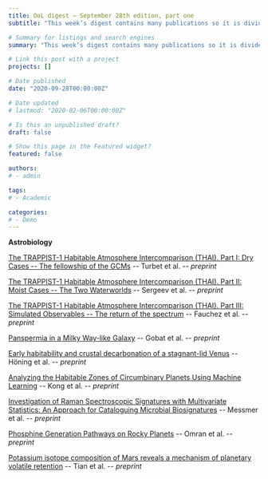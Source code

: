 ```yaml
---
title: OoL digest — September 28th edition, part one
subtitle: "This week’s digest contains many publications so it is divided into two parts, the second part will be published toworrow. Today I’ll be focusing on astrobiology papers. The first three papers by Turbet, Sergeev and Fauchez describe results from the TRAPPIST-1 Habitable Atmosphere Intercomparison, which consist in GCM modeling of the TRAPPIST-1e spectroscopic features as seen by JWST, and subsequent habitability states. The fourth paper, by Gobat, studies the process of panspermia by modeling the probability of successful travel of organic compounds between stars with habitable planets. The fifth paper, by Höning, investigates the early habitability of Venus. The following paper by Kong reports machine learning applications on habitable planetary systems classification. We then have another paper, by Messmer this time, that applies statistical learning to discern spectral patterns of biosignatures through Raman spectroscopy. Finally, the two last papers examine PH$_3$ generation pathways on rocky planets (Omran) and the connection between the size of Mars and its limited habitability (Tian). Stay tuned for the second part!"

# Summary for listings and search engines
summary: "This week’s digest contains many publications so it is divided into two parts, the second part will be published toworrow. Today I’ll be focusing on astrobiology papers. The first three papers by Turbet, Sergeev and Fauchez describe results from the TRAPPIST-1 Habitable Atmosphere Intercomparison, which consist in GCM modeling of the TRAPPIST-1e spectroscopic features as seen by JWST, and subsequent habitability states. The fourth paper, by Gobat, studies the process of panspermia by modeling the probability of successful travel of organic compounds between stars with habitable planets. The fifth paper, by Höning, investigates the early habitability of Venus. The following paper by Kong reports machine learning applications on habitable planetary systems classification. We then have another paper, by Messmer this time, that applies statistical learning to discern spectral patterns of biosignatures through Raman spectroscopy. Finally, the two last papers examine PH$_3$ generation pathways on rocky planets (Omran) and the connection between the size of Mars and its limited habitability (Tian). Stay tuned for the second part!"

# Link this post with a project
projects: []

# Date published
date: "2020-09-28T00:00:00Z"

# Date updated
# lastmod: "2020-02-06T00:00:00Z"

# Is this an unpublished draft?
draft: false

# Show this page in the Featured widget?
featured: false

authors:
# - admin

tags:
# - Academic

categories:
# - Demo
---
```


**Astrobiology**

[The TRAPPIST-1 Habitable Atmosphere Intercomparison (THAI). Part I: Dry Cases -- The fellowship of the GCMs](http://arxiv.org/abs/2109.11457) -- Turbet et al. -- *preprint*

[The TRAPPIST-1 Habitable Atmosphere Intercomparison (THAI). Part II: Moist Cases -- The Two Waterworlds](http://arxiv.org/abs/2109.11459) -- Sergeev et al. -- *preprint*

[The TRAPPIST-1 Habitable Atmosphere Intercomparison (THAI). Part III: Simulated Observables -- The return of the spectrum](http://arxiv.org/abs/2109.11460) -- Fauchez et al. -- *preprint*

[Panspermia in a Milky Way-like Galaxy](http://arxiv.org/abs/2109.08926) -- Gobat et al. -- *preprint*

[Early habitability and crustal decarbonation of a stagnant-lid Venus](https://doi.org/10.1029/2021JE006895) -- Höning et al. -- *preprint*

[Analyzing the Habitable Zones of Circumbinary Planets Using Machine Learning](http://arxiv.org/abs/2109.08735) -- Kong et al. -- *preprint*

[Investigation of Raman Spectroscopic Signatures with Multivariate Statistics: An Approach for Cataloguing Microbial Biosignatures](https://doi.org/10.1089/ast.2021.0021) -- Messmer et al. -- *preprint*

[Phosphine Generation Pathways on Rocky Planets](https://doi.org/10.1089/ast.2021.0034) -- Omran et al. -- *preprint*

[Potassium isotope composition of Mars reveals a mechanism of planetary volatile retention](https://doi.org/10.1073/pnas.2101155118) -- Tian et al. -- *preprint*

